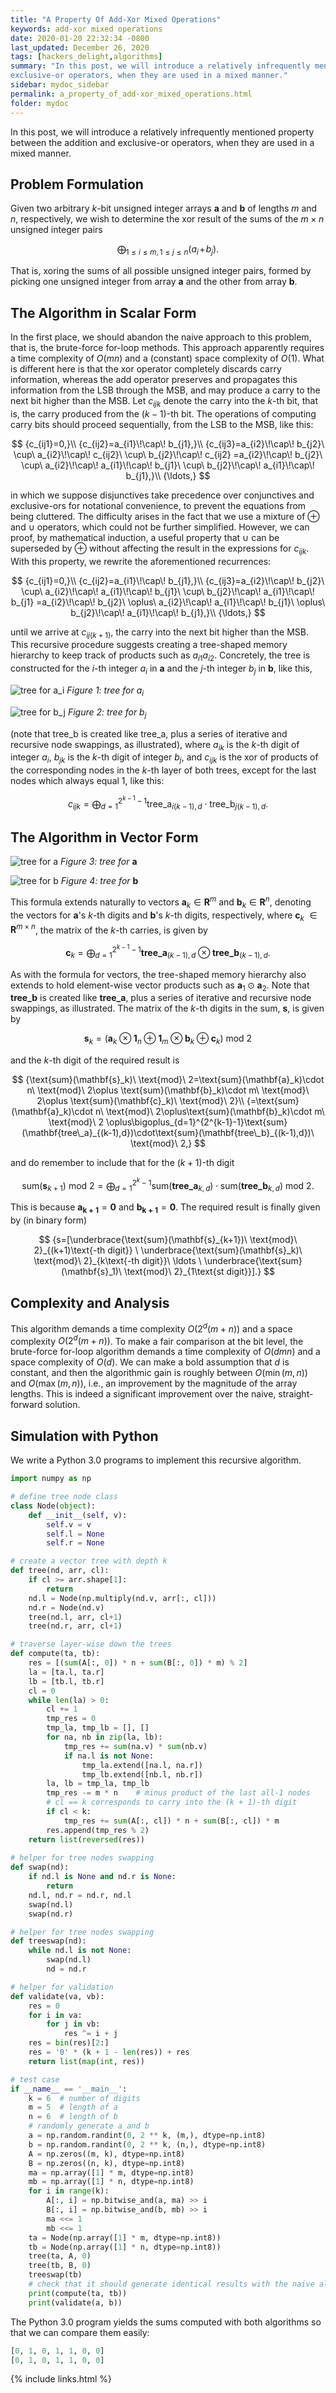 ```yaml
---
title: "A Property Of Add-Xor Mixed Operations"
keywords: add-xor mixed operations
date: 2020-01-20 22:32:34 -0800
last_updated: December 26, 2020
tags: [hackers_delight,algorithms]
summary: "In this post, we will introduce a relatively infrequently mentioned property between the addition and
exclusive-or operators, when they are used in a mixed manner."
sidebar: mydoc_sidebar
permalink: a_property_of_add-xor_mixed_operations.html
folder: mydoc
---
```


In this post, we will introduce a relatively infrequently mentioned property between the addition and exclusive-or
operators, when they are used in a mixed manner.

## Problem Formulation
Given two arbitrary $k$-bit unsigned integer arrays $\mathbf{a}$ and $\mathbf{b}$ of lengths $m$ and $n$, respectively,
we wish to determine the xor result of the sums of the $m\times n$ unsigned integer pairs

$$
  {\bigoplus_{1\leq i\leq m,1\leq j\leq n}(a_i\!+\!b_j).}
$$

That is, xoring the sums of all possible unsigned integer pairs, formed by picking one unsigned integer from array
$\mathbf{a}$ and the other from array $\mathbf{b}$.

## The Algorithm in Scalar Form
In the first place, we should abandon the naive approach to this problem, that is, the brute-force for-loop methods.
This approach apparently requires a time complexity of $O(mn)$ and a (constant) space complexity of $O(1)$. What is
different here is that the xor operator completely discards carry information, whereas the add operator preserves and
propagates this information from the LSB through the MSB, and may produce a carry to the next bit higher than the MSB.
Let $c_{ijk}$ denote the carry into the $k$-th bit, that is, the carry produced from the $(k-1)$-th bit. The operations
of computing carry bits should proceed sequentially, from the LSB to the MSB, like this:

$$
  {c_{ij1}=0,}\\
  {c_{ij2}=a_{i1}\!\cap\! b_{j1},}\\
  {c_{ij3}=a_{i2}\!\cap\! b_{j2}\ \cup\ a_{i2}\!\cap\! c_{ij2}\ \cup\ b_{j2}\!\cap\! c_{ij2}
  =a_{i2}\!\cap\! b_{j2}\ \cup\ a_{i2}\!\cap\! a_{i1}\!\cap\! b_{j1}\ \cup\ b_{j2}\!\cap\! a_{i1}\!\cap\! b_{j1},}\\
  {\ldots,}
$$

in which we suppose disjunctives take precedence over conjunctives and exclusive-ors for notational convenience, to
prevent the equations from being cluttered. The difficulty arises in the fact that we use a mixture of $\oplus$ and
$\cup$ operators, which could not be further simplified. However, we can proof, by mathematical induction, a useful
property that $\cup$ can be superseded by $\oplus$ without affecting the result in the expressions for $c_{ijk}$. With
this property, we rewrite the aforementioned recurrences:

$$
  {c_{ij1}=0,}\\
  {c_{ij2}=a_{i1}\!\cap\! b_{j1},}\\
  {c_{ij3}=a_{i2}\!\cap\! b_{j2}\ \cup\ a_{i2}\!\cap\! a_{i1}\!\cap\! b_{j1}\ \cup\ b_{j2}\!\cap\! a_{i1}\!\cap\! b_{j1}
  =a_{i2}\!\cap\! b_{j2}\ \oplus\ a_{i2}\!\cap\! a_{i1}\!\cap\! b_{j1}\ \oplus\ b_{j2}\!\cap\! a_{i1}\!\cap\! b_{j1},}\\
  {\ldots,}
$$

until we arrive at $c_{ij(k+1)}$, the carry into the next bit higher than the MSB. This recursive procedure suggests
creating a tree-shaped memory hierarchy to keep track of products such as $a_{i1}a_{i2}$. Concretely, the tree is
constructed for the $i$-th integer $a_i$ in $\mathbf{a}$ and the $j$-th integer $b_j$ in $\mathbf{b}$, like this,

![tree for a_i](http://i.caigoubao.cc/627357/github_blog/20200120-1.png)
_Figure 1: tree for_ $a_i$

![tree for b_j](http://i.caigoubao.cc/627357/github_blog/20200120-2.png)
_Figure 2: tree for_ $b_j$

(note that $\text{tree}\_\text{b}$ is created like $\text{tree}\_\text{a}$, plus a series of iterative and recursive
node swappings, as illustrated), where $a_{ik}$ is the $k$-th digit of integer $a_i$,  $b_{jk}$ is the $k$-th digit of
integer $b_j$, and $c_{ijk}$ is the xor of products of the corresponding nodes in the $k$-th layer of both trees, except
for the last nodes which always equal $1$, like this:

$$
  {c_{ijk}=\bigoplus_{d=1}^{2^{k-1}-1}\text{tree}\_\text{a}_{i(k-1),d}\cdot\text{tree}\_\text{b}_{j(k-1),d}.}
$$

## The Algorithm in Vector Form
![tree for a](http://i.caigoubao.cc/627357/github_blog/20200120-3.png)
_Figure 3: tree for_ $\mathbf{a}$

![tree for b](http://i.caigoubao.cc/627357/github_blog/20200120-4.png)
_Figure 4: tree for_ $\mathbf{b}$

This formula extends naturally to vectors $\mathbf{a}_k\in\mathbf{R}^m$ and $\mathbf{b}_k\in\mathbf{R}^n$, denoting the
vectors for $\mathbf{a}$'s $k$-th digits and $\mathbf{b}$'s $k$-th digits, respectively, where $\mathbf{c}_k$
$\in\mathbf{R}^{m\times n}$, the matrix of the $k$-th carries, is given by

$$
  {\mathbf{c}_k=\bigoplus_{d=1}^{2^{k-1}-1}\mathbf{tree\_a}_{(k-1),d}\otimes\mathbf{tree\_b}_{(k-1),d}.}
$$

As with the formula for vectors, the tree-shaped memory hierarchy also extends to hold element-wise vector products such
as $\mathbf{a}_1\odot\mathbf{a}_2$. Note that $\mathbf{tree\_b}$ is created like $\mathbf{tree\_a}$, plus a series of
iterative and recursive node swappings, as illustrated. The matrix of the $k$-th digits in the sum, $\mathbf{s}$, is
given by

$$
  {\mathbf{s}_k=(\mathbf{a}_k\otimes\mathbf{1}_n\oplus\mathbf{1}_m\otimes\mathbf{b}_k\oplus\mathbf{c}_k)\ \text{mod}\ 2}
$$

and the $k$-th digit of the required result is
    
$$
  {\text{sum}(\mathbf{s}_k)\ \text{mod}\ 2=\text{sum}(\mathbf{a}_k)\cdot n\ \text{mod}\ 2\oplus
  \text{sum}(\mathbf{b}_k)\cdot m\ \text{mod}\ 2\oplus
  \text{sum}(\mathbf{c}_k)\ \text{mod}\ 2}\\
  {=\text{sum}(\mathbf{a}_k)\cdot n\ \text{mod}\ 2\oplus\text{sum}(\mathbf{b}_k)\cdot m\ \text{mod}\ 2
  \oplus\bigoplus_{d=1}^{2^{k-1}-1}\text{sum}(\mathbf{tree\_a}_{(k-1),d})\cdot\text{sum}(\mathbf{tree\_b}_{(k-1),d})\ \text{mod}\ 2,}
$$

and do remember to include that for the $(k+1)$-th digit

$$
  {\text{sum}(\mathbf{s}_{k+1})\ \text{mod}\ 2=\bigoplus_{d=1}^{2^k-1}\text{sum}(\mathbf{tree\_a}_{k,d})
  \cdot\text{sum}(\mathbf{tree\_b}_{k,d})\ \text{mod}\ 2.}
$$

This is because $\mathbf{a_{k+1}}=\mathbf{0}$ and $\mathbf{b_{k+1}}=\mathbf{0}$. The required result is finally given by
(in binary form)

$$
  {s=[\underbrace{\text{sum}(\mathbf{s}_{k+1})\ \text{mod}\ 2}_{(k+1)\text{-th digit}}
  \ \underbrace{\text{sum}(\mathbf{s}_k)\ \text{mod}\ 2}_{k\text{-th digit}}\ \ldots
  \ \underbrace{\text{sum}(\mathbf{s}_1)\ \text{mod}\ 2}_{1\text{st digit}}].}
$$

## Complexity and Analysis
This algorithm demands a time complexity $O(2^d(m+n))$ and a space complexity $O(2^d(m+n))$. To make a fair comparison
at the bit level, the brute-force for-loop algorithm demands a time complexity of $O(dmn)$ and a space complexity of
$O(d)$. We can make a bold assumption that $d$ is constant, and then the algorithmic gain is roughly between
$O(\min(m,n))$ and $O(\max(m,n))$, i.e., an improvement by the magnitude of the array lengths. This is indeed a
significant improvement over the naive, straight-forward solution.

## Simulation with Python
We write a Python 3.0 programs to implement this recursive algorithm.

```python
import numpy as np

# define tree node class
class Node(object):
    def __init__(self, v):
        self.v = v
        self.l = None
        self.r = None

# create a vector tree with depth k
def tree(nd, arr, cl):
    if cl >= arr.shape[1]:
        return
    nd.l = Node(np.multiply(nd.v, arr[:, cl]))
    nd.r = Node(nd.v)
    tree(nd.l, arr, cl+1)
    tree(nd.r, arr, cl+1)

# traverse layer-wise down the trees
def compute(ta, tb):
    res = [(sum(A[:, 0]) * n + sum(B[:, 0]) * m) % 2]
    la = [ta.l, ta.r]
    lb = [tb.l, tb.r]
    cl = 0
    while len(la) > 0:
        cl += 1
        tmp_res = 0
        tmp_la, tmp_lb = [], []
        for na, nb in zip(la, lb):
            tmp_res += sum(na.v) * sum(nb.v)
            if na.l is not None:
                tmp_la.extend([na.l, na.r])
                tmp_lb.extend([nb.l, nb.r])
        la, lb = tmp_la, tmp_lb
        tmp_res -= m * n    # minus product of the last all-1 nodes
        # cl == k corresponds to carry into the (k + 1)-th digit
        if cl < k:
            tmp_res += sum(A[:, cl]) * n + sum(B[:, cl]) * m
        res.append(tmp_res % 2)
    return list(reversed(res))
 
# helper for tree nodes swapping
def swap(nd):
    if nd.l is None and nd.r is None:
        return
    nd.l, nd.r = nd.r, nd.l
    swap(nd.l)
    swap(nd.r)

# helper for tree nodes swapping
def treeswap(nd):
    while nd.l is not None:
        swap(nd.l)
        nd = nd.r

# helper for validation
def validate(va, vb):
    res = 0
    for i in va:
        for j in vb:
            res ^= i + j
    res = bin(res)[2:]
    res = '0' * (k + 1 - len(res)) + res
    return list(map(int, res))

# test case
if __name__ == '__main__':
    k = 6  # number of digits
    m = 5  # length of a
    n = 6  # length of b
    # randomly generate a and b
    a = np.random.randint(0, 2 ** k, (m,), dtype=np.int8)
    b = np.random.randint(0, 2 ** k, (n,), dtype=np.int8)
    A = np.zeros((m, k), dtype=np.int8)
    B = np.zeros((n, k), dtype=np.int8)
    ma = np.array([1] * m, dtype=np.int8)
    mb = np.array([1] * n, dtype=np.int8)
    for i in range(k):
        A[:, i] = np.bitwise_and(a, ma) >> i
        B[:, i] = np.bitwise_and(b, mb) >> i
        ma <<= 1
        mb <<= 1
    ta = Node(np.array([1] * m, dtype=np.int8))
    tb = Node(np.array([1] * n, dtype=np.int8))
    tree(ta, A, 0)
    tree(tb, B, 0)
    treeswap(tb)
    # check that it should generate identical results with the naive algorithm
    print(compute(ta, tb))
    print(validate(a, b))
```

The Python 3.0 program yields the sums computed with both algorithms so that we can compare them easily:

```python
[0, 1, 0, 1, 1, 0, 0]
[0, 1, 0, 1, 1, 0, 0]
```

{% include links.html %}
